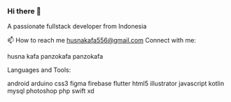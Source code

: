 ### Hi there 👋

<!--
**Satriauno/satriauno** is a ✨ _special_ ✨ repository because its `README.md` (this file) appears on your GitHub profile.

Here are some ideas to get you started:

- 🔭 I’m currently working on ...
- 🌱 I’m currently learning ...
- 👯 I’m looking to collaborate on ...
- 🤔 I’m looking for help with ...
- 💬 Ask me about ...
 📫 How to reach me: satria.uno@gmail.com
- 😄 Pronouns: ...
- ⚡ Fun fact: ...
-->
A passionate fullstack developer from Indonesia

📫 How to reach me husnakafa556@gmail.com
Connect with me:

husna kafa panzokafa panzokafa

Languages and Tools:

 android  arduino  css3  figma  firebase  flutter  html5  illustrator  javascript  kotlin  mysql  photoshop  php  swift  xd

